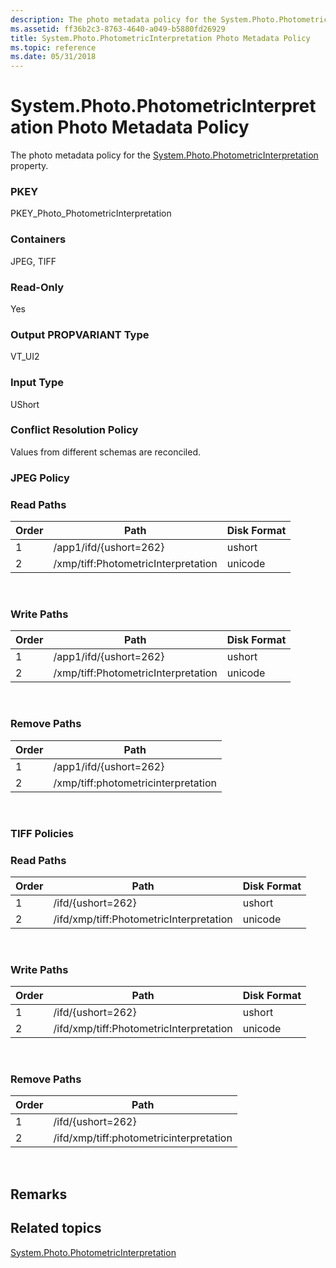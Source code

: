 ```yaml
---
description: The photo metadata policy for the System.Photo.PhotometricInterpretation property.
ms.assetid: ff36b2c3-8763-4640-a049-b5880fd26929
title: System.Photo.PhotometricInterpretation Photo Metadata Policy
ms.topic: reference
ms.date: 05/31/2018
---
```


# System.Photo.PhotometricInterpretation Photo Metadata Policy

The photo metadata policy for the [System.Photo.PhotometricInterpretation](../properties/props-system-photo-photometricinterpretation.md) property.

### PKEY

PKEY\_Photo\_PhotometricInterpretation

### Containers

JPEG, TIFF

### Read-Only

Yes

### Output PROPVARIANT Type

VT\_UI2

### Input Type

UShort

### Conflict Resolution Policy

Values from different schemas are reconciled.

### JPEG Policy

### Read Paths



| Order | Path                                | Disk Format |
|-------|-------------------------------------|-------------|
| 1     | /app1/ifd/{ushort=262}              | ushort      |
| 2     | /xmp/tiff:PhotometricInterpretation | unicode     |



 

### Write Paths



| Order | Path                                | Disk Format |
|-------|-------------------------------------|-------------|
| 1     | /app1/ifd/{ushort=262}              | ushort      |
| 2     | /xmp/tiff:PhotometricInterpretation | unicode     |



 

### Remove Paths



| Order | Path                                |
|-------|-------------------------------------|
| 1     | /app1/ifd/{ushort=262}              |
| 2     | /xmp/tiff:photometricinterpretation |



 

### TIFF Policies

### Read Paths



| Order | Path                                    | Disk Format |
|-------|-----------------------------------------|-------------|
| 1     | /ifd/{ushort=262}                       | ushort      |
| 2     | /ifd/xmp/tiff:PhotometricInterpretation | unicode     |



 

### Write Paths



| Order | Path                                    | Disk Format |
|-------|-----------------------------------------|-------------|
| 1     | /ifd/{ushort=262}                       | ushort      |
| 2     | /ifd/xmp/tiff:PhotometricInterpretation | unicode     |



 

### Remove Paths



| Order | Path                                    |
|-------|-----------------------------------------|
| 1     | /ifd/{ushort=262}                       |
| 2     | /ifd/xmp/tiff:photometricinterpretation |



 

## Remarks

## Related topics

<dl> <dt>

[System.Photo.PhotometricInterpretation](../properties/props-system-photo-photometricinterpretation.md)
</dt> </dl>

 

 
